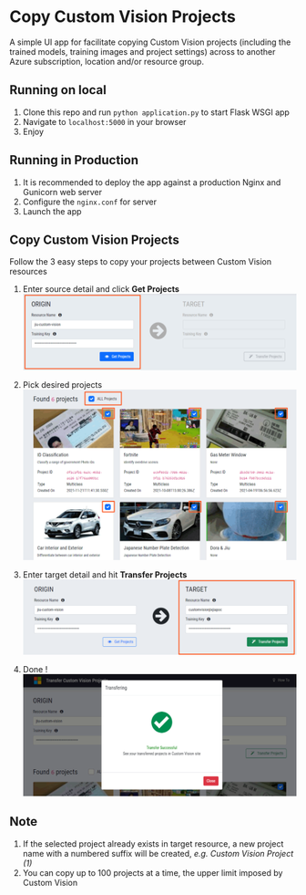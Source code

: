 # Copy Custom Vision Projects
A simple UI app for facilitate copying Custom Vision projects (including the trained models, training images and project settings) across to another Azure subscription, location and/or resource group.

## Running on local

1. Clone this repo and run `python application.py` to start Flask WSGI app
2. Navigate to `localhost:5000` in your browser
3. Enjoy


## Running in Production

1. It is recommended to deploy the app against a production Nginx and Gunicorn web server
2. Configure the `nginx.conf` for server
3. Launch the app


## Copy Custom Vision Projects
Follow the 3 easy steps to copy your projects between Custom Vision resources

1. Enter source detail and click **Get Projects**
![](static/images/step1.png)

2. Pick desired projects
![](static/images/step2.png)

3. Enter target detail and hit **Transfer Projects**
![](static/images/step3.png)

4. Done !
![](static/images/step4.png)


## Note
1. If the selected project already exists in target resource, a new project name with a numbered suffix will be created, *e.g. Custom Vision Project (1)*
2. You can copy up to 100 projects at a time, the upper limit imposed by Custom Vision